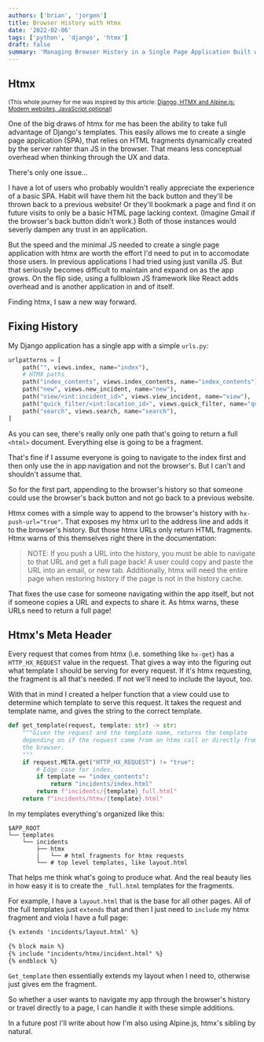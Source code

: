 ```yaml
---
authors: ['brian', 'jorgen']
title: Browser History with Htmx
date: '2022-02-06'
tags: ['python', 'django', 'htmx']
draft: false
summary: 'Managing Browser History in a Single Page Application Built with Django and htmx.'
---
```


## Htmx

<sub>(This whole journey for me was inspired by this article: [Django, HTMX and Alpine.js: Modern websites, JavaScript optional](https://www.saaspegasus.com/guides/modern-javascript-for-django-developers/htmx-alpine/))</sub>

One of the big draws of htmx for me has been the ability to take full advantage of Django's templates. This easily allows me to create a single page application (SPA), that relies on HTML fragments dynamically created by the server rahter than JS in the browser. That means less conceptual overhead when thinking through the UX and data. 

There's only one issue...

I have a lot of users who probably wouldn't really appreciate the experience of a basic SPA. Habit will have them hit the back button and they'll be thrown back to a previous website! Or they'll bookmark a page and find it on future visits to only be a basic HTML page lacking context. (Imagine Gmail if the browser's back button didn't work.) Both of those instances would severly dampen any trust in an application. 

But the speed and the minimal JS needed to create a single page application with htmx are worth the effort I'd need to put in to accomodate those users. In previous applications I had tried using just vanilla JS. But that seriously becomes difficult to maintain and expand on as the app grows. On the flip side, using a fullblown JS framework like React adds overhead and is another application in and of itself. 

Finding htmx, I saw a new way forward.

## Fixing History

My Django application has a single app with a simple ```urls.py```:
```python urls.py
urlpatterns = [
    path("", views.index, name="index"),
    # HTMX paths
    path("index_contents", views.index_contents, name="index_contents"),
    path("new", views.new_incident, name="new"),
    path("view/<int:incident_id>", views.view_incident, name="view"),
    path("quick_filter/<int:location_id>", views.quick_filter, name="quick_filter"),
    path("search", views.search, name="search"),
]
```

As you can see, there's really only one path that's going to return a full ```<html>``` document. Everything else is going to be a fragment.

That's fine if I assume everyone is going to navigate to the index first and then only use the in app navigation and not the browser's. But I can't and shouldn't assume that.

So for the first part, appending to the browser's history so that someone could use the browser's back button and not go back to a previous website.

Htmx comes with a simple way to append to the browser's history with ```hx-push-url="true"```. That exposes my htmx url to the address line and adds it to the browser's history. But those htmx URLs only return HTML fragments. Htmx warns of this themselves right there in the documentation:

>NOTE: If you push a URL into the history, you must be able to navigate to that URL and get a full page back! A user could copy and paste the URL into an email, or new tab. Additionally, htmx will need the entire page when restoring history if the page is not in the history cache.

That fixes the use case for someone navigating within the app itself, but not if someone copies a URL and expects to share it. As htmx warns, these URLs need to return a full page!

## Htmx's Meta Header

Every request that comes from htmx (i.e. something like ```hx-get```) has a ```HTTP_HX_REQUEST``` value in the request. That gives a way into the figuring out what template I should be serving for every request. If it's htmx requesting, the fragment is all that's needed. If not we'll need to include the layout, too.

With that in mind I created a helper function that a view could use to determine which template to serve this request. It takes the request and template name, and gives the string to the correct template.

```python
def get_template(request, template: str) -> str:
    """Given the request and the template name, returns the template
    depending on if the request came from an htmx call or directly from
    the browser.
    """
    if request.META.get("HTTP_HX_REQUEST") != "true":
        # Edge case for index.
        if template == "index_contents":
            return "incidents/index.html"
        return f"incidents/{template}_full.html"
    return f"incidents/htmx/{template}.html"
```

In my templates everything's organized like this:

```
$APP_ROOT
└── templates
    └── incidents
        ├── htmx
        |   └── # html fragments for htmx requests
        └── # top level templates, like layout.html
```

That helps me think what's going to produce what. And the real beauty lies in how easy it is to create the `_full.html` templates for the fragments.

For example, I have a ```layout.html``` that is the base for all other pages. All of the full templates just ```extends``` that and then I just need to ```include``` my htmx fragment and viola I have a full page:

```html
{% extends 'incidents/layout.html' %}

{% block main %}
{% include "incidents/htmx/incident.html" %}
{% endblock %}
```

```Get_template``` then essentially extends my layout when I need to, otherwise just gives em the fragment.

So whether a user wants to navigate my app through the browser's history or travel directly to a page, I can handle it with these simple additions.

In a future post I'll write about how I'm also using Alpine.js, htmx's sibling by natural.
